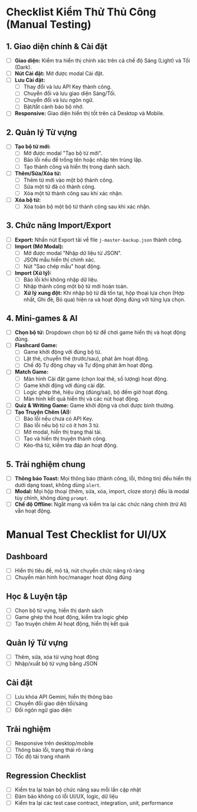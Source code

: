 # Checklist Kiểm Thử Thủ Công (Manual Testing)

## 1. Giao diện chính & Cài đặt
- [ ] **Giao diện:** Kiểm tra hiển thị chính xác trên cả chế độ Sáng (Light) và Tối (Dark).
- [ ] **Nút Cài đặt:** Mở được modal Cài đặt.
- [ ] **Lưu Cài đặt:**
	- [ ] Thay đổi và lưu API Key thành công.
	- [ ] Chuyển đổi và lưu giao diện Sáng/Tối.
	- [ ] Chuyển đổi và lưu ngôn ngữ.
	- [ ] Bật/tắt cảnh báo bộ nhớ.
- [ ] **Responsive:** Giao diện hiển thị tốt trên cả Desktop và Mobile.

## 2. Quản lý Từ vựng
- [ ] **Tạo bộ từ mới:**
	- [ ] Mở được modal "Tạo bộ từ mới".
	- [ ] Báo lỗi nếu để trống tên hoặc nhập tên trùng lặp.
	- [ ] Tạo thành công và hiển thị trong danh sách.
- [ ] **Thêm/Sửa/Xóa từ:**
	- [ ] Thêm từ mới vào một bộ thành công.
	- [ ] Sửa một từ đã có thành công.
	- [ ] Xóa một từ thành công sau khi xác nhận.
- [ ] **Xóa bộ từ:**
	- [ ] Xóa toàn bộ một bộ từ thành công sau khi xác nhận.

## 3. Chức năng Import/Export
- [ ] **Export:** Nhấn nút Export tải về file `j-master-backup.json` thành công.
- [ ] **Import (Mở Modal):**
	- [ ] Mở được modal "Nhập dữ liệu từ JSON".
	- [ ] JSON mẫu hiển thị chính xác.
	- [ ] Nút "Sao chép mẫu" hoạt động.
- [ ] **Import (Xử lý):**
	- [ ] Báo lỗi khi không nhập dữ liệu.
	- [ ] Nhập thành công một bộ từ mới hoàn toàn.
	- [ ] **Xử lý xung đột:** Khi nhập bộ từ đã tồn tại, hộp thoại lựa chọn (Hợp nhất, Ghi đè, Bỏ qua) hiện ra và hoạt động đúng với từng lựa chọn.

## 4. Mini-games & AI
- [ ] **Chọn bộ từ:** Dropdown chọn bộ từ để chơi game hiển thị và hoạt động đúng.
- [ ] **Flashcard Game:**
	- [ ] Game khởi động với đúng bộ từ.
	- [ ] Lật thẻ, chuyển thẻ (trước/sau), phát âm hoạt động.
	- [ ] Chế độ Tự động chạy và Tự động phát âm hoạt động.
- [ ] **Match Game:**
	- [ ] Màn hình Cài đặt game (chọn loại thẻ, số lượng) hoạt động.
	- [ ] Game khởi động với đúng cài đặt.
	- [ ] Logic ghép thẻ, hiệu ứng (đúng/sai), bộ đếm giờ hoạt động.
	- [ ] Màn hình kết quả hiển thị và các nút hoạt động.
- [ ] **Quiz & Writing Game:** Game khởi động và chơi được bình thường.
- [ ] **Tạo Truyện Chêm (AI):**
	- [ ] Báo lỗi nếu chưa có API Key.
	- [ ] Báo lỗi nếu bộ từ có ít hơn 3 từ.
	- [ ] Mở modal, hiển thị trạng thái tải.
	- [ ] Tạo và hiển thị truyện thành công.
	- [ ] Kéo-thả từ, kiểm tra đáp án hoạt động.

## 5. Trải nghiệm chung
- [ ] **Thông báo Toast:** Mọi thông báo (thành công, lỗi, thông tin) đều hiển thị dưới dạng toast, không dùng `alert`.
- [ ] **Modal:** Mọi hộp thoại (thêm, sửa, xóa, import, cloze story) đều là modal tùy chỉnh, không dùng `prompt`.
- [ ] **Chế độ Offline:** Ngắt mạng và kiểm tra lại các chức năng chính (trừ AI) vẫn hoạt động.
# Manual Test Checklist for UI/UX

## Dashboard
- [ ] Hiển thị tiêu đề, mô tả, nút chuyển chức năng rõ ràng
- [ ] Chuyển màn hình học/manager hoạt động đúng

## Học & Luyện tập
- [ ] Chọn bộ từ vựng, hiển thị danh sách
- [ ] Game ghép thẻ hoạt động, kiểm tra logic ghép
- [ ] Tạo truyện chêm AI hoạt động, hiển thị kết quả

## Quản lý Từ vựng
- [ ] Thêm, sửa, xóa từ vựng hoạt động
- [ ] Nhập/xuất bộ từ vựng bằng JSON

## Cài đặt
- [ ] Lưu khóa API Gemini, hiển thị thông báo
- [ ] Chuyển đổi giao diện tối/sáng
- [ ] Đổi ngôn ngữ giao diện

## Trải nghiệm
- [ ] Responsive trên desktop/mobile
- [ ] Thông báo lỗi, trạng thái rõ ràng
- [ ] Tốc độ tải trang nhanh

## Regression Checklist
- [ ] Kiểm tra lại toàn bộ chức năng sau mỗi lần cập nhật
- [ ] Đảm bảo không có lỗi UI/UX, logic, dữ liệu
- [ ] Kiểm tra lại các test case contract, integration, unit, performance
